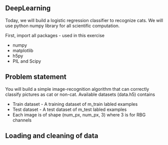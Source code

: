 ## DeepLearning

Today, we will build a logistic regression classifier to recognize cats.  We will use python numpy library for all scientific computation.

First, import all packages - used in this exercise

* numpy
* matplotlib
* h5py
* PIL and Scipy

## Problem statement

You will build a simple image-recognition algorithm that can correctly classify pictures as cat or non-cat. Available datasets (data.h5) contains 
* Train dataset - A training dataset of m_train labled  examples
* Test dataset - A test dataset of m_test labled examples
* Each image is of shape (num_px, num_px, 3) where 3 is for  RBG channels

## Loading and cleaning of data
